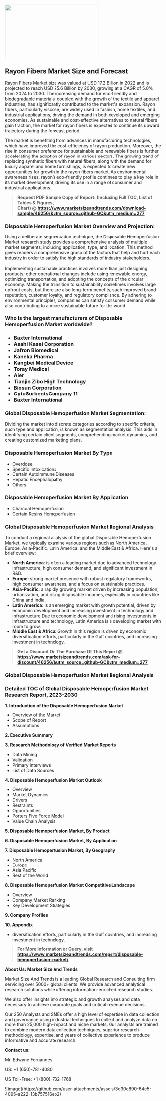 <p><img class="alignnone size-medium wp-image-20088" src="https://ffe5etoiles.com/wp-content/uploads/2024/12/MST1-300x171.png" alt="" width="300" height="171" /></p><h2>Rayon Fibers Market Size and Forecast</h2><p>Rayon Fibers Market size was valued at USD 17.2 Billion in 2022 and is projected to reach USD 25.6 Billion by 2030, growing at a CAGR of 5.0% from 2024 to 2030. The increasing demand for eco-friendly and biodegradable materials, coupled with the growth of the textile and apparel industries, has significantly contributed to the market's expansion. Rayon fibers, particularly viscose, are widely used in fashion, home textiles, and industrial applications, driving the demand in both developed and emerging economies. As sustainable and cost-effective alternatives to natural fibers gain traction, the market for rayon fibers is expected to continue its upward trajectory during the forecast period.</p><p>The market is benefiting from advances in manufacturing technologies, which have improved the cost-efficiency of rayon production. Moreover, the rise in consumer preference for sustainable and renewable fibers is further accelerating the adoption of rayon in various sectors. The growing trend of replacing synthetic fibers with natural fibers, along with the demand for luxury apparel and home furnishings, is expected to create new opportunities for growth in the rayon fibers market. As environmental awareness rises, rayon’s eco-friendly profile continues to play a key role in its market development, driving its use in a range of consumer and industrial applications.</p></p><blockquote id="" class=""><strong>Request PDF Sample Copy of Report: (Including Full TOC, List of Tables &amp; Figures, Chart)&nbsp;@&nbsp;<strong><a href="https://www.marketsizeandtrends.com/download-sample/46256/&utm_source=github-GC&utm_medium=277" target="_blank">https://www.marketsizeandtrends.com/download-sample/46256/&utm_source=github-GC&utm_medium=277</a></strong></strong></blockquote><h3 id="" class="">Disposable Hemoperfusion Market&nbsp;Overview and Projection:</h3><p id="" class="">Using a deliberate segmentation technique, the Disposable Hemoperfusion Market research study provides a comprehensive analysis of multiple market segments, including application, type, and location. This method gives readers a comprehensive grasp of the factors that help and hurt each industry in order to satisfy the high standards of industry stakeholders. <br /> <br />Implementing sustainable practices involves more than just designing products; other operational changes include using renewable energy, optimizing transportation, and adopting the concepts of the circular economy. Making the transition to sustainability sometimes involves large upfront costs, but there are also long-term benefits, such improved brand reputation, customer loyalty, and regulatory compliance. By adhering to environmental principles, companies can satisfy consumer demand while also contributing to a more sustainable future for the world.</p><h3 id="" class="">Who is the largest manufacturers of&nbsp;Disposable Hemoperfusion Market worldwide?</h3><h3 class=""><p><ul><li>Baxter International </li><li> Asahi Kasei Corporation </li><li> Jafron Biomedical </li><li> Kaneka Pharma </li><li> Kangbei Medical Device </li><li> Toray Medical </li><li> Aier </li><li> Tianjin Zibo High Technology </li><li> Biosun Corporation </li><li> CytoSorbentsCompany 11 </li><li> Baxter International</li></ul></p></h3><h3 id="" class="">Global&nbsp;Disposable Hemoperfusion Market Segmentation:</h3><p id="" class="">Dividing the market into discrete categories according to specific criteria, such type and application, is known as segmentation analysis. This aids in identifying certain client segments, comprehending market dynamics, and creating customized marketing plans.</p><h3 id="" class="">Disposable Hemoperfusion Market&nbsp;By Type</h3><p><p><ul><li>Overdose</li><li> Specific Intoxications</li><li> Certain Autoimmune Diseases</li><li> Hepatic Encephalopathy</li><li> Others</p></li></ul></p></p><h3 id="" class="">Disposable Hemoperfusion Market&nbsp;By Application</h3><p class=""><p><ul><li>Charcoal Hemoperfusion</li><li> Certain Resins Hemoperfusion</li></ul></p></p><h3 id="" class="">Global Disposable Hemoperfusion Market Regional Analysis</h3><p id="" class="">To conduct a regional analysis of the global Disposable Hemoperfusion Market, we typically examine various regions such as North America, Europe, Asia-Pacific, Latin America, and the Middle East &amp; Africa. Here's a brief overview:</p><ul><li><strong>North America</strong>: is often a leading market due to advanced technology infrastructure, high consumer demand, and significant investment in R&amp;D.</li><li><strong>Europe</strong>: strong market presence with robust regulatory frameworks, high consumer awareness, and a focus on sustainable practices.</li><li><strong>Asia-Pacific</strong>: a rapidly growing market driven by increasing population, urbanization, and rising disposable incomes, especially in countries like China and India.</li><li><strong>Latin America</strong>: is an emerging market with growth potential, driven by economic development and increasing investment in technology and infrastructure.Due to economic development and rising investments in infrastructure and technology, Latin America is a developing market with room to grow.</li><li><strong>Middle East &amp; Africa</strong>: Growth in this region is driven by economic diversification efforts, particularly in the Gulf countries, and increasing investment in technology.</li></ul><blockquote id="" class=""><strong>Get a Discount On The Purchase Of This Report @ <strong><a href="https://www.marketsizeandtrends.com/ask-for-discount/46256/&utm_source=github-GC&utm_medium=277" target="_blank">https://www.marketsizeandtrends.com/ask-for-discount/46256/&utm_source=github-GC&utm_medium=277</a></strong></strong></blockquote><h3 id="" class="">Global Disposable Hemoperfusion Market Regional Analysis</h3><h3 id="" class="">Detailed TOC of Global Disposable Hemoperfusion Market Research Report, 2023-2030</h3><p id="" class=""><strong>1. Introduction of the Disposable Hemoperfusion Market</strong></p><ul><li>Overview of the Market</li><li>Scope of Report</li><li>Assumptions</li></ul><p id="" class=""><strong>2. Executive Summary</strong></p><p id="" class=""><strong>3. Research Methodology of Verified Market Reports</strong></p><ul><li>Data Mining</li><li>Validation</li><li>Primary Interviews</li><li>List of Data Sources</li></ul><p id="" class=""><strong>4. Disposable Hemoperfusion Market Outlook</strong></p><ul><li>Overview</li><li>Market Dynamics</li><li>Drivers</li><li>Restraints</li><li>Opportunities</li><li>Porters Five Force Model</li><li>Value Chain Analysis</li></ul><p id="" class=""><strong>5. Disposable Hemoperfusion Market, By Product</strong></p><p id="" class=""><strong>6. Disposable Hemoperfusion Market, By Application</strong></p><p id="" class=""><strong>7. Disposable Hemoperfusion Market, By Geography</strong></p><ul><li>North America</li><li>Europe</li><li>Asia Pacific</li><li>Rest of the World</li></ul><p id="" class=""><strong>8. Disposable Hemoperfusion Market Competitive Landscape</strong></p><ul><li>Overview</li><li>Company Market Ranking</li><li>Key Development Strategies</li></ul><p id="" class=""><strong>9. Company Profiles</strong></p><p id="" class=""><strong>10. Appendix</strong></p><ul><li>diversification efforts, particularly in the Gulf countries, and increasing investment in technology.</li></ul><blockquote id="" class=""><strong>For More Information or Query, visit <strong><strong><a href="https://www.marketsizeandtrends.com/report/disposable-hemoperfusion-market/" target="_blank">https://www.marketsizeandtrends.com/report/disposable-hemoperfusion-market/</a></strong></strong></strong></blockquote><p id="" class=""><strong>About Us: Market Size And Trends</strong></p><p id="" class="">Market Size And Trends is a leading Global Research and Consulting firm servicing over 5000+ global clients. We provide advanced analytical research solutions while offering information-enriched research studies.</p><p id="" class="">We also offer insights into strategic and growth analyses and data necessary to achieve corporate goals and critical revenue decisions.</p><p id="" class="">Our 250 Analysts and SMEs offer a high level of expertise in data collection and governance using industrial techniques to collect and analyze data on more than 25,000 high-impact and niche markets. Our analysts are trained to combine modern data collection techniques, superior research methodology, expertise, and years of collective experience to produce informative and accurate research.</p><p id="" class=""><strong>Contact us:</strong></p><p id="" class="">Mr. Edwyne Fernandes</p><p id="" class="">US: +1 (650)-781-4080</p><p id="" class="">US Toll-Free: +1 (800)-782-1768</p>
![image](https://github.com/user-attachments/assets/3d30c890-64e5-4095-a222-13b757516eb2)
